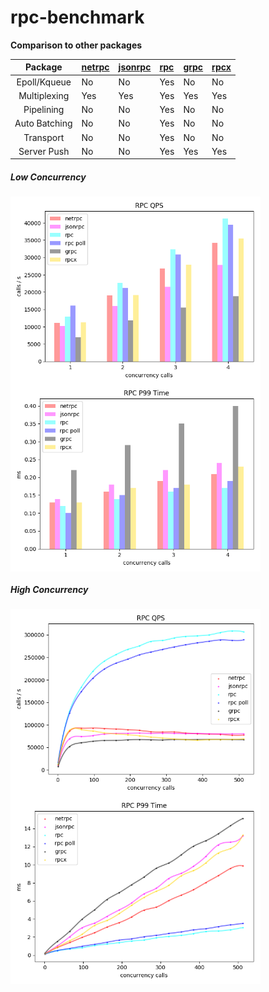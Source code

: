 # rpc-benchmark

**Comparison to other packages**

|Package| [netrpc](https://github.com/golang/go/tree/master/src/net/rpc "netrpc")| [jsonrpc](https://github.com/golang/go/tree/master/src/net/rpc/jsonrpc "jsonrpc")|[rpc](https://github.com/hslam/rpc "rpc")|[grpc](https://google.golang.org/grpc "grpc")|[rpcx](https://github.com/smallnest/rpcx "rpcx")|
|:--:|:--|:--|:--|:--|:--|
|Epoll/Kqueue|No|No|Yes|No|No|
|Multiplexing|Yes|Yes|Yes|Yes|Yes|
|Pipelining|No|No|Yes|No|No|
|Auto Batching|No|No|Yes|No|No|
|Transport|No|No|Yes|No|No|
|Server Push|No|No|Yes|Yes|Yes|

##### Low Concurrency

<img src="https://raw.githubusercontent.com/hslam/rpc-benchmark/master/rpc-bar-qps.png" width = "400" height = "300" alt="rpc" align=center><img src="https://raw.githubusercontent.com/hslam/rpc-benchmark/master/rpc-bar-p99.png" width = "400" height = "300" alt="rpc" align=center>

##### High Concurrency

<img src="https://raw.githubusercontent.com/hslam/rpc-benchmark/master/rpc-curve-qps.png" width = "400" height = "300" alt="rpc" align=center><img src="https://raw.githubusercontent.com/hslam/rpc-benchmark/master/rpc-curve-p99.png" width = "400" height = "300" alt="rpc" align=center>
